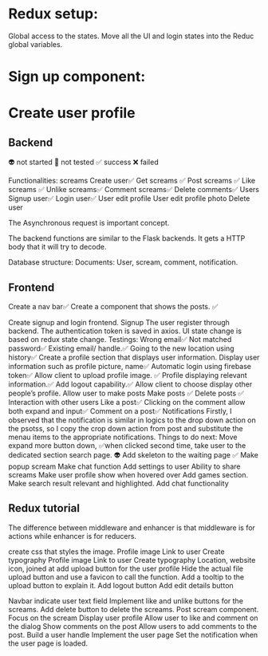 # Redux setup:

Global access to the states.
Move all the UI and login states into the Reduc global variables.

# Sign up component:

# Create user profile

## Backend

👽 not started
🚸 not tested
✅ success
❌ failed

Functionalities:
screams
Create user✅
Get screams ✅
Post screams ✅
Like screams ✅
Unlike screams✅
Comment screams✅
Delete comments✅
Users
Signup user✅
Login user✅
User edit profile
User edit profile photo
Delete user

The Asynchronous request is important concept.

The backend functions are similar to the Flask backends.
It gets a HTTP body that it will try to decode.

Database structure:
Documents:
User, scream, comment, notification.

## Frontend

Create a nav bar✅
Create a component that shows the posts. ✅

Create signup and login frontend.
Signup
The user register through backend.
The authentication token is saved in axios.
UI state change is based on redux state change.
Testings:
Wrong email✅
Not matched password✅
Existing email/ handle.✅
Going to the new location using history✅
Create a profile section that displays user information.
Display user information such as profile picture, name✅
Automatic login using firebase token✅
Allow client to upload profile image. ✅
Profile displaying relevant information.✅
Add logout capability.✅
Allow client to choose display other people’s profile.
Allow user to make posts
Make posts ✅
Delete posts ✅
Interaction with other users
Like a post✅
Clicking on the comment allow both expand and input✅
Comment on a post✅
Notifications
Firstly, I observed that the notification is similar in logics to the drop down action on the psotss, so I copy the crop down action from post and substitute the menau items to the appropriate notifications.
Things to do next:
Move expand more button down, ✅when clicked second time, take user to the dedicated section search page. 👽
Add skeleton to the waiting page ✅
Make popup scream
Make chat function
Add settings to user
Ability to share screams
Make user profile show when hovered over
Add games section.
Make search result relevant and highlighted.
Add chat functionality

## Redux tutorial

The difference between middleware and enhancer is that middleware is for actions while enhancer is for reducers.

create css that styles the image.
Profile image
Link to user
Create typography
Profile image
Link to user
Create typography
Location, website icon, joined at
add upload button for the user profile
Hide the actual file upload button and use a favicon to call the function.
Add a tooltip to the upload button to explain it.
Add logout button
Add edit details button

Navbar indicate user
text field
Implement like and unlike buttons for the screams.
Add delete button to delete the screams.
Post scream component.
Focus on the scream
Display user profile
Allow user to like and comment on the dialog
Show comments on the post
Allow users to add comments to the post.
Build a user handle
Implement the user page
Set the notification when the user page is loaded.

